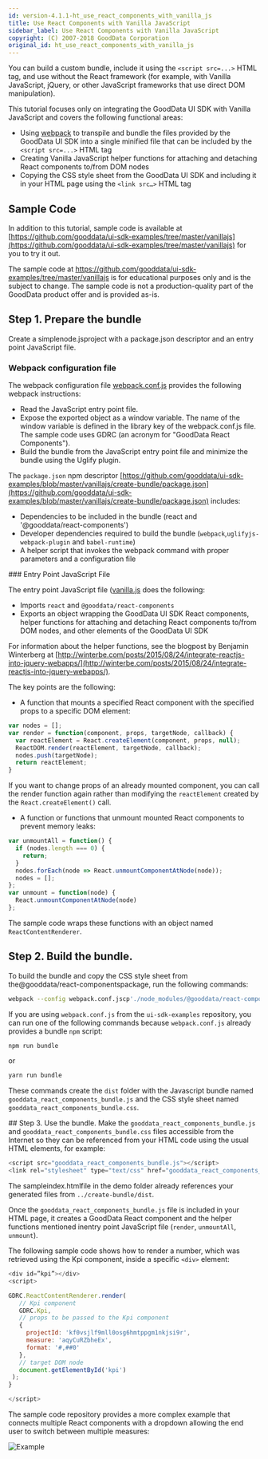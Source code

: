 ```yaml
---
id: version-4.1.1-ht_use_react_components_with_vanilla_js
title: Use React Components with Vanilla JavaScript
sidebar_label: Use React Components with Vanilla JavaScript
copyright: (C) 2007-2018 GoodData Corporation
original_id: ht_use_react_components_with_vanilla_js
---
```


You can build a custom bundle, include it using the `<script src=...>` HTML tag, and use without the React framework (for example, with Vanilla JavaScript, jQuery, or other JavaScript frameworks that use direct DOM manipulation).

This tutorial focuses only on integrating the GoodData UI SDK with Vanilla JavaScript and covers the following functional areas:

* Using [webpack](https://webpack.js.org/) to transpile and bundle the files provided by the GoodData UI SDK into a single minified file that can be included by the `<script src=...>` HTML tag
* Creating Vanilla JavaScript helper functions for attaching and detaching React components to/from DOM nodes
* Copying the CSS style sheet from the GoodData UI SDK and including it in your HTML page using the `<link src…>` HTML tag

## Sample Code

In addition to this tutorial, sample code is available at [https://github.com/gooddata/ui-sdk-examples/tree/master/vanillajs](https://github.com/gooddata/ui-sdk-examples/tree/master/vanillajs) for you to try it out.

The sample code at https://github.com/gooddata/ui-sdk-examples/tree/master/vanillajs is for educational purposes only and is the subject to change. The sample code is not a production-quality part of the GoodData product offer and is provided as-is.

## Step 1. Prepare the bundle

Create a simplenode.jsproject with a package.json descriptor and an entry point JavaScript file.

### Webpack configuration file

The webpack configuration file [webpack.conf.js](https://github.com/gooddata/ui-sdk-examples/blob/master/vanillajs/create-bundle/webpack.conf.js) provides the following webpack instructions:

* Read the JavaScript entry point file.
* Expose the exported object as a window variable. The name of the window variable is defined in the library key of the webpack.conf.js file. The sample code uses GDRC (an acronym for "GoodData React Components").
* Build the bundle from the JavaScript entry point file and minimize the bundle using the Uglify plugin.

The `package.json` npm descriptor [https://github.com/gooddata/ui-sdk-examples/blob/master/vanillajs/create-bundle/package.json](https://github.com/gooddata/ui-sdk-examples/blob/master/vanillajs/create-bundle/package.json) includes:

* Dependencies to be included in the bundle (react and '@gooddata/react-components')
* Developer dependencies required to build the bundle (`webpack`,`uglifyjs-webpack-plugin` and `babel-runtime`)
* A helper script that invokes the webpack command with proper parameters and a configuration file

### Entry Point JavaScript File

The entry point JavaScript file ([vanilla.js](https://github.com/gooddata/ui-sdk-examples/blob/vanillajs/vanillajs/create-bundle/vanilla.js) does the following:

* Imports `react` and `@gooddata/react-components`
* Exports an object wrapping the GoodData UI SDK React components, helper functions for attaching and detaching React components to/from DOM nodes, and other elements of the GoodData UI SDK

For information about the helper functions, see the blogpost by Benjamin Winterberg at [http://winterbe.com/posts/2015/08/24/integrate-reactjs-into-jquery-webapps/](http://winterbe.com/posts/2015/08/24/integrate-reactjs-into-jquery-webapps/).

The key points are the following:

* A function that mounts a specified React component with the specified props to a specific DOM element:

```javascript
var nodes = [];
var render = function(component, props, targetNode, callback) {
  var reactElement = React.createElement(component, props, null);
  ReactDOM.render(reactElement, targetNode, callback);
  nodes.push(targetNode);
  return reactElement;
}
```

If you want to change props of an already mounted component, you can call the render function again rather than modifying the `reactElement` created by the `React.createElement()` call.

* A function or functions that unmount mounted React components to prevent memory leaks:

```javascript
var unmountAll = function() {
  if (nodes.length === 0) {
    return;
  }
  nodes.forEach(node => React.unmountComponentAtNode(node));
  nodes = [];
};
var unmount = function(node) {
  React.unmountComponentAtNode(node)
};
```

The sample code wraps these functions with an object named `ReactContentRenderer`.

## Step 2. Build the bundle.

To build the bundle and copy the CSS style sheet from the@gooddata/react-componentspackage, run the following commands:

```bash
webpack --config webpack.conf.jscp'./node_modules/@gooddata/react-components/styles/css/main.css'dist/gooddata_react_components_bundle.css
```

If you are using `webpack.conf.js` from the `ui-sdk-examples` repository, you can run one of the following commands because `webpack.conf.js` already provides a bundle `npm` script:

```bash
npm run bundle
```

or

```bash
yarn run bundle
```

These commands create the `dist` folder with the Javascript bundle named `gooddata_react_components_bundle.js` and the CSS style sheet named `gooddata_react_components_bundle.css`.

## Step 3. Use the bundle.
Make the `gooddata_react_components_bundle.js` and `gooddata_react_components_bundle.css` files accessible from the Internet so they can be referenced from your HTML code using the usual HTML elements, for example:

```javascript
<script src="gooddata_react_components_bundle.js"></script>
<link rel="stylesheet" type="text/css" href="gooddata_react_components_bundle.css">
```

The sampleindex.htmlfile in the demo folder already references your generated files from `../create-bundle/dist`.

Once the `gooddata_react_components_bundle.js` file is included in your HTML page, it creates a GoodData React component and the helper functions mentioned inentry point JavaScript file (`render`, `unmountAll`, `unmount`).

The following sample code shows how to render a number, which was retrieved using the Kpi component, inside a specific `<div>` element:

```javascript
<div id=”kpi”></div>
<script>

GDRC.ReactContentRenderer.render(
   // Kpi component
   GDRC.Kpi,
   // props to be passed to the Kpi component
   {
     projectId: 'kf0vsjlf9mll0osg6hmtppgm1nkjsi9r',
     measure: 'aqyCuRZbheEx',
     format: '#,##0'
   },
   // target DOM node
   document.getElementById('kpi')
 );
}

</script>
```

The sample code repository provides a more complex example that connects multiple React components with a dropdown allowing the end user to switch between multiple measures:

![Example](assets/vanillajs_example.gif)
